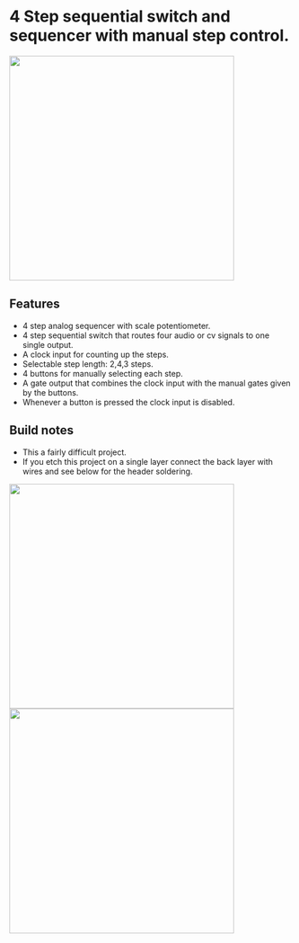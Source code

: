 # 4 Step sequential switch and sequencer with manual step control.
<img src="https://raw.githubusercontent.com/PierreIsCoding/sdiy/main/Sequential_Switch/images/20211001_120431.jpg" width="400" />

## Features
* 4 step analog sequencer with scale potentiometer.
* 4 step sequential switch that routes four audio or cv signals to one single output.
* A clock input for counting up the steps.
* Selectable step length: 2,4,3 steps.
* 4 buttons for manually selecting each step.
* A gate output that combines the clock input with the manual gates given by the buttons.
* Whenever a button is pressed the clock input is disabled.

## Build notes
* This a fairly difficult project.
* If you etch this project on a single layer connect the back layer with wires and see below for the header soldering.


<img src="https://raw.githubusercontent.com/PierreIsCoding/sdiy/main/Sequential_Switch/images/20210929_103156.jpg" width="400" />
<img src="https://raw.githubusercontent.com/PierreIsCoding/sdiy/main/Sequential_Switch/images/20210929_103204.jpg" width="400" />




